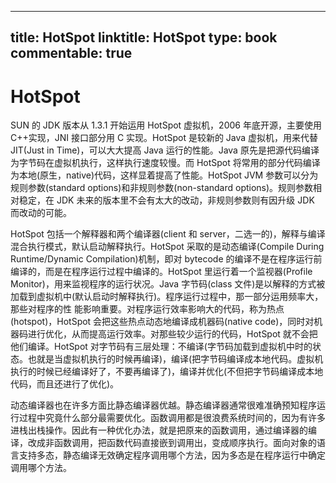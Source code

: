
---
title: HotSpot
linktitle: HotSpot
type: book
commentable: true
---

# HotSpot

SUN 的 JDK 版本从 1.3.1 开始运用 HotSpot 虚拟机，2006 年底开源，主要使用 C++实现，JNI 接口部分用 C 实现。HotSpot 是较新的 Java 虚拟机，用来代替 JIT(Just in Time)，可以大大提高 Java 运行的性能。Java 原先是把源代码编译为字节码在虚拟机执行，这样执行速度较慢。而 HotSpot 将常用的部分代码编译为本地(原生，native)代码，这样显着提高了性能。HotSpot JVM 参数可以分为规则参数(standard options)和非规则参数(non-standard options)。规则参数相对稳定，在 JDK 未来的版本里不会有太大的改动，非规则参数则有因升级 JDK 而改动的可能。

HotSpot 包括一个解释器和两个编译器(client 和 server，二选一的)，解释与编译混合执行模式，默认启动解释执行。HotSpot 采取的是动态编译(Compile During Runtime/Dynamic Compilation)机制，即对 bytecode 的编译不是在程序运行前编译的，而是在程序运行过程中编译的。HotSpot 里运行着一个监视器(Profile Monitor)，用来监视程序的运行状况。Java 字节码(class 文件)是以解释的方式被加载到虚拟机中(默认启动时解释执行)。程序运行过程中，那一部分运用频率大，那些对程序的性 能影响重要。对程序运行效率影响大的代码，称为热点(hotspot)，HotSpot 会把这些热点动态地编译成机器码(native code)，同时对机器码进行优化，从而提高运行效率。对那些较少运行的代码，HotSpot 就不会把他们编译。HotSpot 对字节码有三层处理：不编译(字节码加载到虚拟机中时的状态。也就是当虚拟机执行的时候再编译)，编译(把字节码编译成本地代码。虚拟机执行的时候已经编译好了，不要再编译了)，编译并优化(不但把字节码编译成本地代码，而且还进行了优化)。

动态编译器也在许多方面比静态编译器优越。静态编译器通常很难准确预知程序运行过程中究竟什么部分最需要优化。函数调用都是很浪费系统时间的，因为有许多进栈出栈操作。因此有一种优化办法，就是把原来的函数调用，通过编译器的编译，改成非函数调用，把函数代码直接嵌到调用出，变成顺序执行。面向对象的语言支持多态，静态编译无效确定程序调用哪个方法，因为多态是在程序运行中确定调用哪个方法。

    